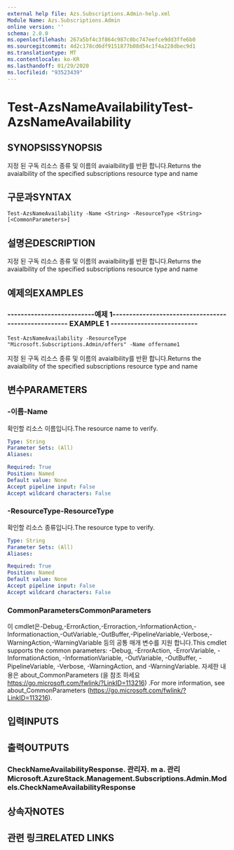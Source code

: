 ```yaml
---
external help file: Azs.Subscriptions.Admin-help.xml
Module Name: Azs.Subscriptions.Admin
online version: ''
schema: 2.0.0
ms.openlocfilehash: 267a5bf4c3f864c987c0bc747eefce9dd3ffe6b0
ms.sourcegitcommit: 4d2c178cd6df9151877b08d54c1f4a228dbec9d1
ms.translationtype: MT
ms.contentlocale: ko-KR
ms.lasthandoff: 01/29/2020
ms.locfileid: "93523439"
---
```

# <span data-ttu-id="7d10b-101">Test-AzsNameAvailability</span><span class="sxs-lookup"><span data-stu-id="7d10b-101">Test-AzsNameAvailability</span></span>

## <span data-ttu-id="7d10b-102">SYNOPSIS</span><span class="sxs-lookup"><span data-stu-id="7d10b-102">SYNOPSIS</span></span>
<span data-ttu-id="7d10b-103">지정 된 구독 리소스 종류 및 이름의 avaialbility를 반환 합니다.</span><span class="sxs-lookup"><span data-stu-id="7d10b-103">Returns the avaialbility of the specified subscriptions resource type and name</span></span>

## <span data-ttu-id="7d10b-104">구문과</span><span class="sxs-lookup"><span data-stu-id="7d10b-104">SYNTAX</span></span>

```
Test-AzsNameAvailability -Name <String> -ResourceType <String> [<CommonParameters>]
```

## <span data-ttu-id="7d10b-105">설명은</span><span class="sxs-lookup"><span data-stu-id="7d10b-105">DESCRIPTION</span></span>
<span data-ttu-id="7d10b-106">지정 된 구독 리소스 종류 및 이름의 avaialbility를 반환 합니다.</span><span class="sxs-lookup"><span data-stu-id="7d10b-106">Returns the avaialbility of the specified subscriptions resource type and name</span></span>

## <span data-ttu-id="7d10b-107">예제의</span><span class="sxs-lookup"><span data-stu-id="7d10b-107">EXAMPLES</span></span>

### <span data-ttu-id="7d10b-108">--------------------------예제 1--------------------------</span><span class="sxs-lookup"><span data-stu-id="7d10b-108">-------------------------- EXAMPLE 1 --------------------------</span></span>
```
Test-AzsNameAvailability -ResourceType "Microsoft.Subscriptions.Admin/offers" -Name offername1
```

<span data-ttu-id="7d10b-109">지정 된 구독 리소스 종류 및 이름의 avaialbility를 반환 합니다.</span><span class="sxs-lookup"><span data-stu-id="7d10b-109">Returns the avaialbility of the specified subscriptions resource type and name</span></span>

## <span data-ttu-id="7d10b-110">변수</span><span class="sxs-lookup"><span data-stu-id="7d10b-110">PARAMETERS</span></span>

### <span data-ttu-id="7d10b-111">-이름</span><span class="sxs-lookup"><span data-stu-id="7d10b-111">-Name</span></span>
<span data-ttu-id="7d10b-112">확인할 리소스 이름입니다.</span><span class="sxs-lookup"><span data-stu-id="7d10b-112">The resource name to verify.</span></span>

```yaml
Type: String
Parameter Sets: (All)
Aliases: 

Required: True
Position: Named
Default value: None
Accept pipeline input: False
Accept wildcard characters: False
```

### <span data-ttu-id="7d10b-113">-ResourceType</span><span class="sxs-lookup"><span data-stu-id="7d10b-113">-ResourceType</span></span>
<span data-ttu-id="7d10b-114">확인할 리소스 종류입니다.</span><span class="sxs-lookup"><span data-stu-id="7d10b-114">The resource type to verify.</span></span>

```yaml
Type: String
Parameter Sets: (All)
Aliases: 

Required: True
Position: Named
Default value: None
Accept pipeline input: False
Accept wildcard characters: False
```

### <span data-ttu-id="7d10b-115">CommonParameters</span><span class="sxs-lookup"><span data-stu-id="7d10b-115">CommonParameters</span></span>
<span data-ttu-id="7d10b-116">이 cmdlet은-Debug,-ErrorAction,-Erroraction,-InformationAction,-Informationaction,-OutVariable,-OutBuffer,-PipelineVariable,-Verbose,-WarningAction,-WarningVariable 등의 공통 매개 변수를 지원 합니다.</span><span class="sxs-lookup"><span data-stu-id="7d10b-116">This cmdlet supports the common parameters: -Debug, -ErrorAction, -ErrorVariable, -InformationAction, -InformationVariable, -OutVariable, -OutBuffer, -PipelineVariable, -Verbose, -WarningAction, and -WarningVariable.</span></span> <span data-ttu-id="7d10b-117">자세한 내용은 about_CommonParameters (을 참조 하세요 https://go.microsoft.com/fwlink/?LinkID=113216) .</span><span class="sxs-lookup"><span data-stu-id="7d10b-117">For more information, see about_CommonParameters (https://go.microsoft.com/fwlink/?LinkID=113216).</span></span>

## <span data-ttu-id="7d10b-118">입력</span><span class="sxs-lookup"><span data-stu-id="7d10b-118">INPUTS</span></span>

## <span data-ttu-id="7d10b-119">출력</span><span class="sxs-lookup"><span data-stu-id="7d10b-119">OUTPUTS</span></span>

### <span data-ttu-id="7d10b-120">CheckNameAvailabilityResponse. 관리자. m a. 관리</span><span class="sxs-lookup"><span data-stu-id="7d10b-120">Microsoft.AzureStack.Management.Subscriptions.Admin.Models.CheckNameAvailabilityResponse</span></span>

## <span data-ttu-id="7d10b-121">상속자</span><span class="sxs-lookup"><span data-stu-id="7d10b-121">NOTES</span></span>

## <span data-ttu-id="7d10b-122">관련 링크</span><span class="sxs-lookup"><span data-stu-id="7d10b-122">RELATED LINKS</span></span>

